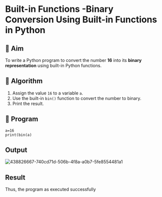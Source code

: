 # Built-in Functions -Binary Conversion Using Built-in Functions in Python

## 🎯 Aim
To write a Python program to convert the number **16** into its **binary representation** using built-in Python functions.

## 🧠 Algorithm
1. Assign the value `16` to a variable `a`.
2. Use the built-in `bin()` function to convert the number to binary.
3. Print the result.

## 🧾 Program
```
a=16 
print(bin(a)
```

## Output

![438826667-740cd71d-506b-4f8a-a0b7-5fe8554481a1](https://github.com/user-attachments/assets/35ff9d16-8dc8-42f9-aa6f-7484815a3bb2)

## Result
Thus, the program as executed successfully
